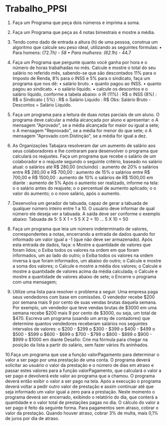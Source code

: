 # Trabalho_PPSI
1. Faça um Programa que peça dois números e imprima a soma.
 
2. Faça um Programa que peça as 4 notas bimestrais e mostre a média.
 
3. Tendo como dado de entrada a altura (h) de uma pessoa, construa um 
  algoritmo que calcule seu peso ideal, utilizando as seguintes fórmulas:
  • Para homens: (72.7*h) - 58
  • Para mulheres: (62.1*h) - 44.7
  
4. Faça um Programa que pergunte quanto você ganha por hora e o número de 
  horas trabalhadas no mês. Calcule e mostre o total do seu salário no referido 
  mês, sabendo-se que são descontados 11% para o Imposto de Renda, 8% 
  para o INSS e 5% para o sindicato, faça um programa que nos dê:
    • salário bruto.
    • quanto pagou ao INSS.
    • quanto pagou ao sindicato.
    • o salário líquido.
    • calcule os descontos e o salário líquido, conforme a tabela abaixo:
    o IR (11%) : R$
    o INSS (8%) : R$
    o Sindicato ( 5%) : R$
    o Salário Líquido : R$
    Obs: Salário Bruto - Descontos = Salário Líquido.
  
5. Faça um programa para a leitura de duas notas parciais de um aluno. O 
  programa deve calcular a média alcançada por aluno e apresentar:
  o A mensagem "Aprovado", se a média alcançada for maior ou igual a 
  sete;
    o A mensagem "Reprovado", se a média for menor do que sete;
    o A mensagem "Aprovado com Distinção", se a média for igual a dez.
  
6. As Organizações Tabajara resolveram dar um aumento de salário aos seus 
  colaboradores e lhe contraram para desenvolver o programa que calculará os 
  reajustes.
  Faça um programa que recebe o salário de um colaborador e o reajuste 
  segundo o seguinte critério, baseado no salário atual:
    o salários até R$ 280,00 (incluindo) : aumento de 20%
    o salários entre R$ 280,00 e R$ 700,00 : aumento de 15%
    o salários entre R$ 700,00 e R$ 1500,00 : aumento de 10%
    o salários de R$ 1500,00 em diante : aumento de 5% Após o aumento ser 
    realizado, informe na tela:
    o o salário antes do reajuste;
    o o percentual de aumento aplicado;
    o o valor do aumento;
    o o novo salário, após o aumento.
  
7. Desenvolva um gerador de tabuada, capaz de gerar a tabuada de qualquer 
  número inteiro entre 1 a 10. O usuário deve informar de qual número ele deseja 
  ver a tabuada. A saída deve ser conforme o exemplo abaixo:
  Tabuada de 5:
  5 X 1 = 5
  5 X 2 = 10
  ...
  5 X 10 = 50
  
8. Faça um programa que leia um número indeterminado de valores, 
  correspondentes a notas, encerrando a entrada de dados quando for informado 
  um valor igual a -1 (que não deve ser armazenado). Após esta entrada de 
  dados, faça:
  o Mostre a quantidade de valores que foram lidos;
  o Exiba todos os valores na ordem em que foram informados, um ao lado 
  do outro;
  o Exiba todos os valores na ordem inversa à que foram informados, um 
  abaixo do outro;
    o Calcule e mostre a soma dos valores;
    o Calcule e mostre a média dos valores;
    o Calcule e mostre a quantidade de valores acima da média calculada;
    o Calcule e mostre a quantidade de valores abaixo de sete;
    o Encerre o programa com uma mensagem;
  
9. Utilize uma lista para resolver o problema a seguir. Uma empresa paga seus 
  vendedores com base em comissões. O vendedor recebe $200 por semana 
  mais 9 por cento de suas vendas brutas daquela semana. Por exemplo, um 
  vendedor que teve vendas brutas de $3000 em uma semana recebe $200 mais 
  9 por cento de $3000, ou seja, um total de $470. Escreva um programa (usando 
  um array de contadores) que determine quantos vendedores receberam 
  salários nos seguintes intervalos de valores:
    o $200 - $299
    o $300 - $399
    o $400 - $499
    o $500 - $599
    o $600 - $699
    o $700 - $799
    o $800 - $899
    o $900 - $999
    o $1000 em diante
    Desafio: Crie ma fórmula para chegar na posição da lista a partir do salário, 
    sem fazer vários ifs aninhados.
  
10.Faça um programa que use a função valorPagamento para determinar o valor 
  a ser pago por uma prestação de uma conta. O programa deverá solicitar ao 
  usuário o valor da prestação e o número de dias em atraso e passar estes 
  valores para a função valorPagamento, que calculará o valor a ser pago e 
  devolverá este valor ao programa que a chamou. O programa deverá então 
  exibir o valor a ser pago na tela. Após a execução o programa deverá voltar a 
  pedir outro valor de prestação e assim continuar até que seja informado um 
  valor igual a zero para a prestação. Neste momento o programa deverá ser 
  encerrado, exibindo o relatório do dia, que conterá a quantidade e o valor total 
  de prestações pagas no dia. O cálculo do valor a ser pago é feito da seguinte 
  forma. Para pagamentos sem atraso, cobrar o valor da prestação. Quando 
  houver atraso, cobrar 3% de multa, mais 0,1% de juros por dia de atraso.
